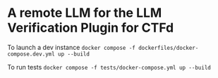 # A remote LLM for the LLM Verification Plugin for CTFd

To launch a dev instance `docker compose -f dockerfiles/docker-compose.dev.yml up --build`

To run tests `docker compose -f tests/docker-compose.yml up --build`